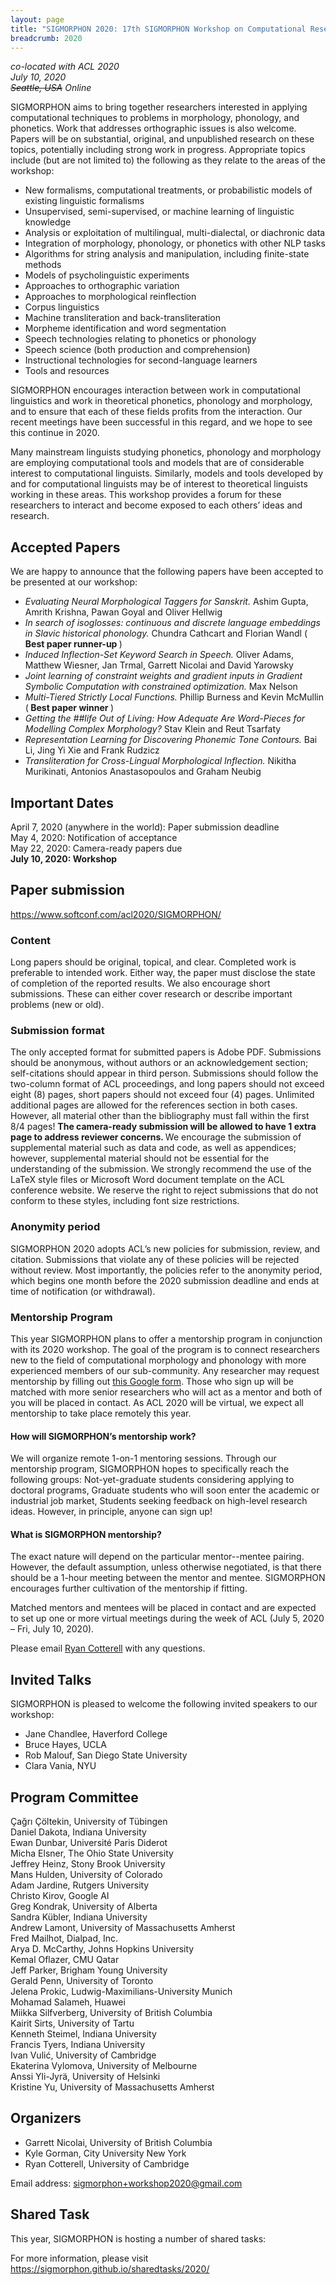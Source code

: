 ```yaml
---
layout: page
title: "SIGMORPHON 2020: 17th SIGMORPHON Workshop on Computational Research in Phonetics, Phonology, and Morphology"
breadcrumb: 2020
---
```


<p><i>
co-located with ACL 2020<br>
July 10, 2020<br>
<del>Seattle, USA</del> Online<br>
</i></p>

SIGMORPHON aims to bring together researchers interested in applying computational techniques
to problems in morphology, phonology, and phonetics. Work that addresses orthographic issues is also welcome.
Papers will be on substantial, original, and unpublished research on these topics,
potentially including strong work in progress. Appropriate topics include (but are not limited to) the
following as they relate to the areas of the workshop:

- New formalisms, computational treatments, or probabilistic models of existing linguistic formalisms
- Unsupervised, semi-supervised, or machine learning of linguistic knowledge
- Analysis or exploitation of multilingual, multi-dialectal, or diachronic data
- Integration of morphology, phonology, or phonetics with other NLP tasks
- Algorithms for string analysis and manipulation, including finite-state methods
- Models of psycholinguistic experiments
- Approaches to orthographic variation
- Approaches to morphological reinflection
- Corpus linguistics
- Machine transliteration and back-transliteration
- Morpheme identification and word segmentation
- Speech technologies relating to phonetics or phonology
- Speech science (both production and comprehension)
- Instructional technologies for second-language learners
- Tools and resources

SIGMORPHON encourages interaction between work in computational linguistics
and work in theoretical phonetics, phonology and morphology, and to ensure that
each of these fields profits from the interaction. Our recent meetings have been
successful in this regard, and we hope to see this continue in 2020.

Many mainstream linguists studying phonetics, phonology and morphology
are employing computational tools and models that are of
considerable interest to computational linguists. Similarly, models and tools developed by
and for computational linguists may be of interest to theoretical linguists working in these areas.
This workshop provides a forum for these researchers to interact
and become exposed to each others’ ideas and research.

## Accepted Papers

We are happy to announce that the following papers have been accepted to be presented at our workshop:

* *Evaluating Neural Morphological Taggers for Sanskrit.* Ashim Gupta, Amrith Krishna, Pawan Goyal and Oliver Hellwig
* *In search of isoglosses: continuous and discrete language embeddings in Slavic historical phonology.* Chundra Cathcart and Florian Wandl (<strong> Best paper runner-up </strong>)
* *Induced Inflection-Set Keyword Search in Speech.* Oliver Adams, Matthew Wiesner, Jan Trmal, Garrett Nicolai and David Yarowsky
* *Joint learning of constraint weights and gradient inputs in Gradient Symbolic Computation with constrained optimization.* Max Nelson
* *Multi-Tiered Strictly Local Functions.* Phillip Burness and Kevin McMullin (<strong> Best paper winner </strong>)
* *Getting the ##life Out of Living: How Adequate Are Word-Pieces for Modelling Complex Morphology?* Stav Klein and Reut Tsarfaty
* *Representation Learning for Discovering Phonemic Tone Contours.* Bai Li, Jing Yi Xie and Frank Rudzicz
* *Transliteration for Cross-Lingual Morphological Inflection.* Nikitha Murikinati, Antonios Anastasopoulos and Graham Neubig


## Important Dates

April 7, 2020 (anywhere in the world): Paper submission deadline <br>May 4, 2020: Notification of acceptance <br>
May 22, 2020: Camera-ready papers due <br>
<strong> July 10, 2020: Workshop </strong> <br>

## Paper submission

<https://www.softconf.com/acl2020/SIGMORPHON/>

### Content

Long papers should be original, topical, and clear. Completed work is preferable to intended work.
Either way, the paper must disclose the state of completion of the reported results.
We also encourage short submissions. These can either cover research or describe
important problems (new or old).

### Submission format

The only accepted format for submitted papers is Adobe PDF. Submissions should be anonymous,
without authors or an acknowledgement section; self-citations should appear in third person.
Submissions should follow the two-column format of ACL proceedings,
and long papers should not exceed eight (8) pages, short papers should not exceed four (4) pages.
Unlimited additional pages are allowed for the references section in both cases.
However, all material other than the bibliography must fall within the first 8/4 pages!
<strong> The camera-ready submission will be allowed to have 1 extra page to address reviewer concerns. </strong>
We encourage the submission of supplemental material such as data and code,
as well as appendices; however, supplemental material should not be essential
for the understanding of the submission.
We strongly recommend the use of the LaTeX style files or Microsoft Word document
template on the ACL conference website. We reserve the right to reject submissions
that do not conform to these styles, including font size restrictions.

### Anonymity period

SIGMORPHON 2020 adopts ACL’s new policies for submission, review, and citation.
Submissions that violate any of these policies will be rejected without review.
Most importantly, the policies refer to the anonymity period, which begins
one month before the 2020 submission deadline and ends at time of
notification (or withdrawal).

### Mentorship Program

This year SIGMORPHON plans to offer a mentorship program in conjunction with its 2020 workshop. The goal of the program is to connect researchers new to the field of computational morphology and phonology with more experienced members of our sub-community. Any researcher may request mentorship by filling out [this Google form](https://forms.gle/ikQEKfsR2vwCrR7r9). Those who sign up will be matched with more senior researchers who will act as a mentor and both of you will be placed in contact. As ACL 2020 will be virtual, we expect all mentorship to take place remotely this year.

#### How will SIGMORPHON’s mentorship work? 
We will organize remote 1-on-1 mentoring sessions. Through our mentorship program, 
SIGMORPHON hopes to specifically reach the following groups:
Not-yet-graduate students considering applying to doctoral programs,
Graduate students who will soon enter the academic or industrial job market,
Students seeking feedback on high-level research ideas.
However, in principle, anyone can sign up!

#### What is SIGMORPHON mentorship? 
The exact nature will depend on the particular mentor--mentee pairing. However, the default assumption, unless otherwise negotiated, is that there should be a 1-hour meeting between the mentor and mentee. SIGMORPHON encourages further cultivation of the mentorship if fitting. 

Matched mentors and mentees will be placed in contact and are expected to set up one or more virtual meetings during the week of ACL (July 5, 2020 – Fri, July 10, 2020).

Please email [Ryan Cotterell](mailto:ryan.cotterell@inf.ethz.ch) with any questions.

## Invited Talks

SIGMORPHON is pleased to welcome the following invited speakers to our workshop:

- Jane Chandlee, Haverford College
- Bruce Hayes, UCLA
- Rob Malouf, San Diego State University
- Clara Vania, NYU

## Program Committee

Çağrı Çöltekin, University of Tübingen <br>
Daniel Dakota, Indiana University <br>
Ewan Dunbar, Université Paris Diderot <br>
Micha Elsner, The Ohio State University <br>
Jeffrey Heinz, Stony Brook University <br>
Mans Hulden, University of Colorado <br>
Adam Jardine, Rutgers University <br>
Christo Kirov, Google AI <br>
Greg Kondrak, University of Alberta <br>
Sandra Kübler, Indiana University <br>
Andrew Lamont, University of Massachusetts Amherst <br>
Fred Mailhot, Dialpad, Inc. <br> 
Arya D. McCarthy, Johns Hopkins University <br>
Kemal Oflazer, CMU Qatar <br>
Jeff Parker, Brigham Young University <br>
Gerald Penn, University of Toronto <br>
Jelena Prokic, Ludwig-Maximilians-University Munich <br>
Mohamad Salameh, Huawei <br>
Miikka Silfverberg, University of British Columbia <br>
Kairit Sirts, University of Tartu <br>
Kenneth Steimel, Indiana University <br>
Francis Tyers, Indiana University <br>
Ivan Vulić, University of Cambridge <br>
Ekaterina Vylomova, University of Melbourne <br>
Anssi Yli-Jyrä, University of Helsinki <br>
Kristine Yu, University of Massachusetts Amherst <br>



## Organizers

- Garrett Nicolai, University of British Columbia
- Kyle Gorman, City University New York
- Ryan Cotterell, University of Cambridge

Email address: <sigmorphon+workshop2020@gmail.com>


## Shared Task

This year, SIGMORPHON is hosting a number of shared tasks:  

For more information, please visit <https://sigmorphon.github.io/sharedtasks/2020/>
